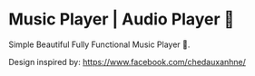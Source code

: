 # Music Player | Audio Player 🎵

Simple Beautiful Fully Functional Music Player 🎵.

Design inspired by: https://www.facebook.com/chedauxanhne/

